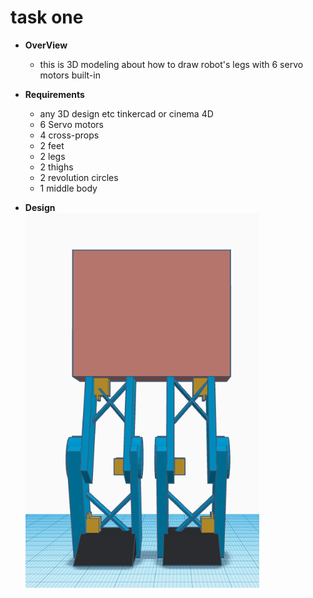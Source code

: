 # task one  
* **OverView**
    * this is 3D modeling about how to draw robot's legs with 6 servo motors built-in

* **Requirements**
    * any 3D design etc tinkercad or cinema 4D
    * 6 Servo motors
    * 4 cross-props
    * 2 feet
    * 2 legs
    * 2 thighs
    * 2 revolution circles
    * 1 middle body

* **Design**  
    ![photo](./image.png)
